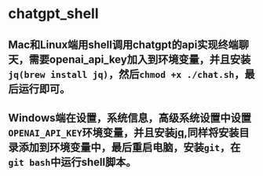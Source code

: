 # chatgpt_shell
## Mac和Linux端用shell调用chatgpt的api实现终端聊天，需要openai_api_key加入到环境变量，并且安装`jq(brew install jq)`，然后`chmod +x ./chat.sh`，最后运行即可。
## Windows端在设置，系统信息，高级系统设置中设置`OPENAI_API_KEY`环境变量，并且安装[jq](https://github.com/stedolan/jq/releases/download/jq-1.6/jq-win64.exe),同样将安装目录添加到环境变量中，最后重启电脑，安装`git`，在`git bash`中运行shell脚本。
